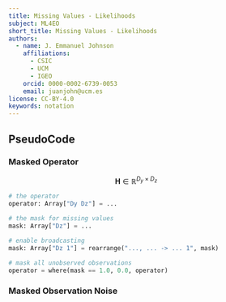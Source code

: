 ```yaml
---
title: Missing Values - Likelihoods
subject: ML4EO
short_title: Missing Values - Likelihoods
authors:
  - name: J. Emmanuel Johnson
    affiliations:
      - CSIC
      - UCM
      - IGEO
    orcid: 0000-0002-6739-0053
    email: juanjohn@ucm.es
license: CC-BY-4.0
keywords: notation
---
```



## PseudoCode


### Masked Operator

$$
\mathbf{H} \in \mathbb{R}^{D_y \times D_z}
$$

```python
# the operator
operator: Array["Dy Dz"] = ...

# the mask for missing values
mask: Array["Dz"] = ...

# enable broadcasting
mask: Array["Dz 1"] = rearrange("..., ... -> ... 1", mask)

# mask all unobserved observations
operator = where(mask == 1.0, 0.0, operator)
```

### Masked Observation Noise
